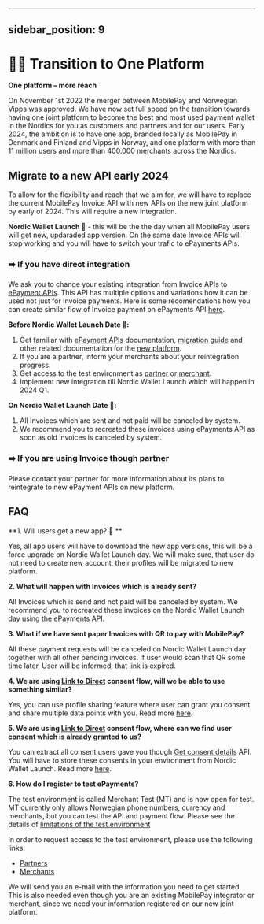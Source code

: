  ---
sidebar_position: 9
---

# 💙🧡 Transition to One Platform

**One platform – more reach**

On November 1st 2022 the merger between MobilePay and Norwegian Vipps was approved. We have now set full speed on the transition towards having one joint platform to become the best and most used payment wallet in the Nordics for you as customers and partners and for our users. 
Early 2024, the ambition is to have one app, branded locally as MobilePay in Denmark and Finland and Vipps in Norway, and one platform with more than 11 million users and more than 400.000 merchants across the Nordics.  

## Migrate to a new API early 2024

To allow for the flexibility and reach that we aim for, we will have to replace the current MobilePay Invoice API with new APIs on the new joint platform by early of 2024. This will require a new integration. 

**Nordic Wallet Launch 🚀** - this will be the the day when all MobilePay users will get new, updaraded app version. On the same date Invoice APIs will stop working and you will have to switch your trafic to ePayments APIs. 

### ➡️ If you have direct integration

We ask you to change your existing integration from Invoice APIs to [ePayment APIs](https://developer.vippsmobilepay.com/docs/APIs/epayment-api/). This API has multiple options and variations how it can be used not just for Invoice payments. Here is some recomendations how you can create similar flow of Invoice payment on ePayments API [here](https://developer.vippsmobilepay.com/docs/solutions/invoice-through-epayments/).

**Before Nordic Wallet Launch Date 🚀:**
1. Get familiar with [ePayment APIs](https://developer.vippsmobilepay.com/docs/APIs/epayment-api/)  documentation, [migration guide](https://developer.vippsmobilepay.com/docs/mp-migration-guide/invoice/) and other related documentation for the [new platform](https://developer.vippsmobilepay.com/). 
2. If you are a partner, inform your merchants about your reintegration progress.
3. Get access to the test environment as [partner](https://www.vippsmobilepay.com/partner/become-a-partner) or [merchant](https://vippsmobilepay.com/merchant-test-account-sign-up).
4. Implement new integration till Nordic Wallet Launch which will happen in 2024 Q1.

**On Nordic Wallet Launch Date 🚀:**
1. All Invoices which are sent and not paid will be canceled by system.
2. We recommend you to recreated these invoices using ePayments API as soon as old invoices is canceled by system. 

### ➡️ If you are using Invoice though partner

Please contact your partner for more information about its plans to reintegrate to new ePayment APIs on new platform.
 

## FAQ
**1. Will users get a new app? 📱 **

Yes, all app users will have to download the new app versions, this will be a force upgrade on Nordic Wallet Launch day. We will make sure, that user do not need to create new account, their profiles will be migrated to new platform. 

**2. What will happen with Invoices which is already sent?**

All Invoices which is send and not paid will be canceled by system. We recommend you to recreated these invoices on the Nordic Wallet Launch day using the ePayments API. 

**3. What if we have sent paper Invoices with QR to pay with MobilePay?**

All these payment requests will be canceled on Nordic Wallet Launch day together with all other pending invoices. If user would scan that QR some time later, User will be informed, that link is expired. 

**4. We are using [Link to Direct](https://developer.mobilepay.dk/docs/invoice/api-endpoint-reference#user-consent-for-invoicedirect) consent flow, will we be able to use something similar?**

Yes, you can use profile sharing feature where user can grant you consent and share multiple data points with you. Read more [here](https://developer.vippsmobilepay.com/docs/APIs/userinfo-api/).

**5. We are using [Link to Direct](https://developer.mobilepay.dk/docs/invoice/api-endpoint-reference#user-consent-for-invoicedirect) consent flow, where can we find user consent which is already granted to us?**

You can extract all consent users gave you though [Get consent details](https://developer.mobilepay.dk/docs/invoice/api-endpoint-reference#get-consent-details) API. You will have to store these consents in your environment from Nordic Wallet Launch. Read more [here](https://developer.vippsmobilepay.com/docs/APIs/userinfo-api/). 

**6. How do I register to test ePayments?**

The test environment is called Merchant Test (MT) and is now open for test. MT currently only allows Norwegian phone numbers, currency and merchants, but you can test the API and payment flow. Please see the details of [limitations of the test environment](https://developer.vippsmobilepay.com/docs/test-environment/)

In order to request access to the test environment, please use the following links:

- [Partners](https://www.vippsmobilepay.com/partner/become-a-partner)
- [Merchants](https://vippsmobilepay.com/merchant-test-account-sign-up)

We will send you an e-mail with the information you need to get started. This is also needed even though you are an existing MobilePay integrator or merchant, since we need your information registered on our new joint platform.
